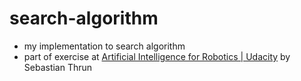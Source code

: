 # search-algorithm
* my implementation to search algorithm 
*   part of exercise at   [Artificial Intelligence for Robotics | Udacity](https://www.udacity.com/course/artificial-intelligence-for-robotics--cs373) by Sebastian Thrun
